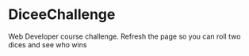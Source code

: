 # DiceeChallenge
Web Developer course challenge. Refresh the page so you can roll two dices and see who wins
